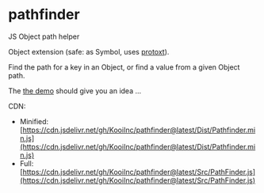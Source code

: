 # pathfinder
JS Object path helper

Object extension (safe: as Symbol, uses [protoxt](https://github.com/KooiInc/ProtoXT)).

Find the path for a key in an Object, or find a value from a given Object path.

The [the demo](https://kooiinc.github.io/pathfinder/Demo/) should give you an idea ...

CDN: 
- Minified: [https://cdn.jsdelivr.net/gh/KooiInc/pathfinder@latest/Dist/Pathfinder.min.js](https://cdn.jsdelivr.net/gh/KooiInc/pathfinder@latest/Dist/Pathfinder.min.js)
- Full: [https://cdn.jsdelivr.net/gh/KooiInc/pathfinder@latest/Src/PathFinder.js](https://cdn.jsdelivr.net/gh/KooiInc/pathfinder@latest/Src/PathFinder.js)

